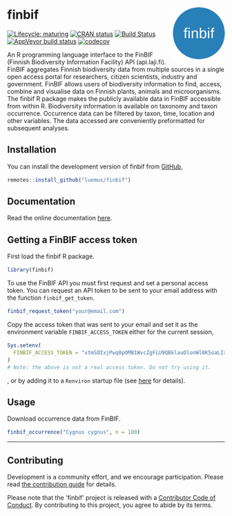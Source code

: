 
# finbif <img src="man/figures/logo.png" align="right" alt="" width="120">
[![Lifecycle: maturing](https://img.shields.io/badge/lifecycle-maturing-blue.svg)](https://www.tidyverse.org/lifecycle/#maturing) [![CRAN status](https://www.r-pkg.org/badges/version-last-release/finbif)](https://cran.r-project.org/package=finbif) [![Build Status](https://travis-ci.com/luomus/finbif.svg?branch=master)](https://travis-ci.com/luomus/finbif) [![AppVeyor build status](https://ci.appveyor.com/api/projects/status/github/luomus/finbif?branch=master&svg=true)](https://ci.appveyor.com/project/luomus/finbif/branch/master) [![codecov](https://codecov.io/gh/luomus/finbif/branch/master/graph/badge.svg)](https://codecov.io/github/luomus/finbif/branch/master)

An R programming language interface to the FinBIF (Finnish Biodiversity
Information Facility) API (api.laji.fi). FinBIF aggregates Finnish biodiversity
data from multiple sources in a single open access portal for researchers,
citizen scientists, industry and government. FinBIF allows users of biodiversity
information to find, access, combine and visualise data on Finnish plants,
animals and microorganisms. The finbif R package makes the publicly available
data in FinBIF accessible from within R. Biodiversity information is available
on taxonomy and taxon occurrence. Occurrence data can be filtered by taxon,
time, location and other variables. The data accessed are conveniently
preformatted for subsequent analyses.
    
## Installation
You can install the development version of finbif from
[GitHub](https://github.com),

```r
remotes::install_github("luomus/finbif")
```

## Documentation
Read the online documentation [here](https://luomus.github.io/finbif).

## Getting a FinBIF access token
First load the finbif R package.

```r
library(finbif)
```

To use the FinBIF API you must first request and set a personal access token.
You can request an API token to be sent to your email address with the function
`finbif_get_token`.

```r
finbif_request_token("your@email.com")
```

Copy the access token that was sent to your email and set it as the environment
variable `FINBIF_ACCESS_TOKEN` either for the current session,

```r
Sys.setenv(
  FINBIF_ACCESS_TOKEN = "xtmSOIxjPwq0pOMB1WvcZgFLU9QBklauOlonWl8K5oaLIx8RniJLrvcJU4v9H7Et"
)
# Note: the above is not a real access token. Do not try using it.
```
, or by adding it to a `Renviron` startup file (see
 [here](https://rviews.rstudio.com/2017/04/19/r-for-enterprise-understanding-r-s-startup/)
 for details). 

## Usage
Download occurrence data from FinBIF.

```r
finbif_occurrence("Cygnus cygnus", n = 100)
```

----

## Contributing
Development is a community effort, and we encourage participation. Please read
[the contribution guide](https://github.com/luomus/finbif/blob/master/CONTRIBUTING.md) for details.

Please note that the 'finbif' project is released with a 
[Contributor Code of Conduct](https://github.com/luomus/finbif/blob/master/CODE_OF_CONDUCT.md). By contributing to this
project, you agree to abide by its terms.
